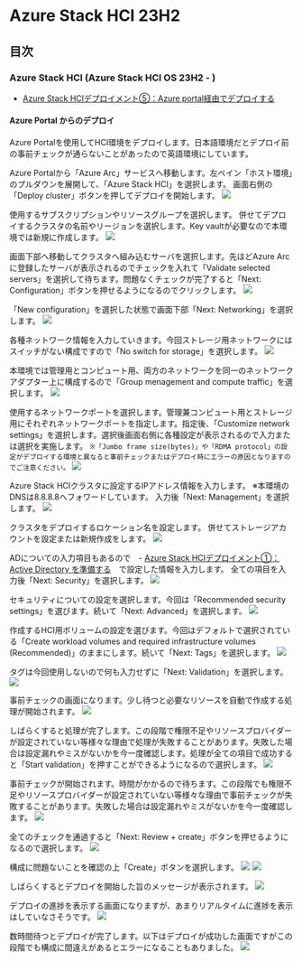 # Azure Stack HCI 23H2


## 目次
### Azure Stack HCI (Azure Stack HCI OS 23H2 - )
- [Azure Stack HCIデプロイメント⑤：Azure portal経由でデプロイする](../installation05)  

#### Azure Portal からのデプロイ
Azure Portalを使用してHCI環境をデプロイします。日本語環境だとデプロイ前の事前チェックが通らないことがあったので英語環境にしています。

Azure Portalから「Azure Arc」サービスへ移動します。左ペイン「ホスト環境」のプルダウンを展開して、「Azure Stack HCI」を選択します。
画面右側の「Deploy cluster」ボタンを押してデプロイを開始します。
![](pics/00.PNG)

使用するサブスクリプションやリソースグループを選択します。
併せてデプロイするクラスタの名前やリージョンを選択します。Key vaultが必要なので本環境では新規に作成します。
![](pics/01.PNG)

画面下部へ移動してクラスタへ組み込むサーバを選択します。先ほどAzure Arcに登録したサーバが表示されるのでチェックを入れて「Validate selected servers」を選択して待ちます。問題なくチェックが完了すると「Next: Configuration」ボタンを押せるようになるのでクリックします。
![](pics/03.PNG)

「New configuration」を選択した状態で画面下部「Next: Networking」を選択します。
![](pics/04.PNG)

各種ネットワーク情報を入力していきます。今回ストレージ用ネットワークにはスイッチがない構成ですので「No switch for storage」を選択します。
![](pics/05.PNG)

本環境では管理用とコンピュート用、両方のネットワークを同一のネットワークアダプター上に構成するので「Group menagement and compute traffic」を選択します。
![](pics/06.PNG)

使用するネットワークポートを選択します。管理兼コンピュート用とストレージ用にそれぞれネットワークポートを指定します。指定後、「Customize network settings」を選択します。選択後画面右側に各種設定が表示されるので入力または選択を実施します。
`※「Jumbo frame size(bytes)」や「RDMA protocol」の設定がデプロイする環境と異なると事前チェックまたはデプロイ時にエラーの原因となりますのでご注意ください。`
![](pics/07.PNG)

Azure Stack HCIクラスタに設定するIPアドレス情報を入力します。
※本環境のDNSは8.8.8.8へフォワードしています。
入力後「Next: Management」を選択します。
![](pics/08.PNG)

クラスタをデプロイするロケーション名を設定します。
併せてストレージアカウントを設定または新規作成をします。
![](pics/09-00.PNG)

ADについての入力項目もあるので　- [Azure Stack HCIデプロイメント①：Active Directory を準備する](../installation01)　で設定した情報を入力します。
全ての項目を入力後「Next: Security」を選択します。
![](pics/10.PNG)

セキュリティについての設定を選択します。今回は「Recommended security settings」を選びます。続いて「Next: Advanced」を選択します。
![](pics/11.PNG)

作成するHCI用ボリュームの設定を選びます。今回はデフォルトで選択されている「Create workload volumes and required infrastructure volumes (Recommended)」のままにします。続いて「Next: Tags」を選択します。
![](pics/12.PNG)

タグは今回使用しないので何も入力せずに「Next: Validation」を選択します。
![](pics/13.PNG)

事前チェックの画面になります。少し待つと必要なリソースを自動で作成する処理が開始されます。
![](pics/14.PNG)

しばらくすると処理が完了します。この段階で権限不足やリソースプロバイダーが設定されていない等様々な理由で処理が失敗することがあります。失敗した場合は設定漏れやミスがないかを今一度確認します。処理が全ての項目で成功すると「Start validation」を押すことができるようになるので選択します。
![](pics/15.PNG)

事前チェックが開始されます。時間がかかるので待ちます。この段階でも権限不足やリソースプロバイダーが設定されていない等様々な理由で事前チェックが失敗することがあります。失敗した場合は設定漏れやミスがないかを今一度確認します。
![](pics/16.PNG)

全てのチェックを通過すると「Next: Review + create」ボタンを押せるようになるので選択します。
![](pics/17.PNG)

構成に問題ないことを確認の上「Create」ボタンを選択します。
![](pics/18.PNG)
![](pics/19.PNG)

しばらくするとデプロイを開始した旨のメッセージが表示されます。
![](pics/20.PNG)

デプロイの進捗を表示する画面になりますが、あまりリアルタイムに進捗を表示はしていなさそうです。
![](pics/21.PNG)

数時間待つとデプロイが完了します。以下はデプロイが成功した画面ですがこの段階でも構成に間違えがあるとエラーになることもありました。
![](pics/22.PNG)
